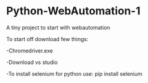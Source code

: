 # Python-WebAutomation-1
A tiny project to start with webautomation

To start off  download few things:

-Chromedriver.exe

-Download vs studio

-To install selenium for python use: pip install selenium

